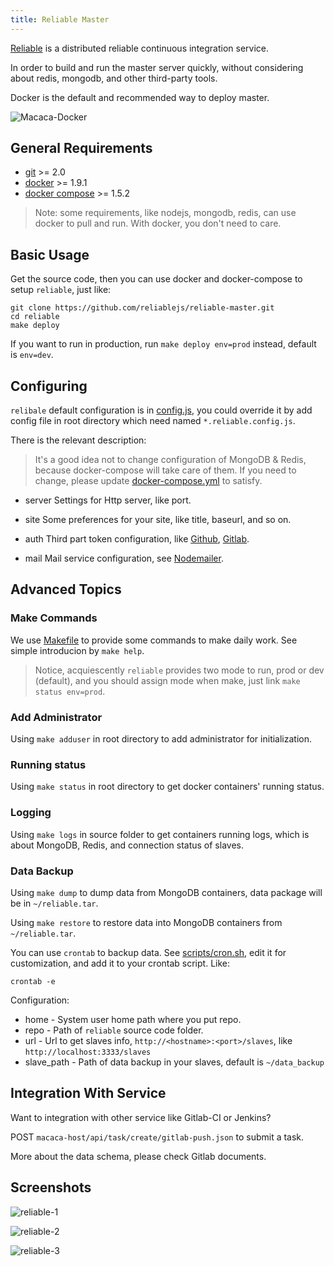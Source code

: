 ```yaml
---
title: Reliable Master
---
```


[Reliable](//reliablejs.github.io/) is a distributed reliable continuous integration service.

In order to build and run the master server quickly, without considering about redis, mongodb, and other third-party tools.

Docker is the default and recommended way to deploy master.

![Macaca-Docker](//os.alipayobjects.com/rmsportal/nRzqNDOeckHimzF.png)

## General Requirements

- [git](http://git-scm.com/) >= 2.0
- [docker](//www.docker.com/) >= 1.9.1
- [docker compose](//www.docker.com/products/docker-compose) >= 1.5.2

> Note: some requirements, like nodejs, mongodb, redis, can use docker to pull and run. With docker, you don't need to care.

## Basic Usage

Get the source code, then you can use docker and docker-compose to setup `reliable`, just like:

```shell
git clone https://github.com/reliablejs/reliable-master.git
cd reliable
make deploy
```

If you want to run in production, run `make deploy env=prod` instead, default is `env=dev`.

## Configuring

`relibale` default configuration is in [config.js](../../common/config.js), you could override it by add config file in root directory which need named `*.reliable.config.js`.

There is the relevant description:

> It's a good idea not to change configuration of MongoDB & Redis, because docker-compose will take care of them. If you need to change, please update [docker-compose.yml](docker-compose.yml) to satisfy.

- server
  Settings for Http server, like port.
- site
  Some preferences for your site, like title, baseurl, and so on.
- auth
  Third part token configuration, like [Github](//github.com/), [Gitlab](//gitlab.com).

- mail
  Mail service configuration, see [Nodemailer](//github.com/nodemailer/nodemailer).

## Advanced Topics

### Make Commands

We use [Makefile](Makefile) to provide some commands to make daily work. See simple introducion by `make help`.

> Notice, acquiescently `reliable` provides two mode to run, prod or dev (default), and you should assign mode when make, just link `make status env=prod`.

### Add Administrator

Using `make adduser` in root directory to add administrator for initialization.

### Running status

Using `make status` in root directory to get docker containers' running status.

### Logging

Using `make logs` in source folder to get containers running logs, which is about MongoDB, Redis, and connection status of slaves.

### Data Backup

Using `make dump` to dump data from MongoDB containers, data package will be in `~/reliable.tar`.

Using `make restore` to restore data into MongoDB containers from `~/reliable.tar`.

You can use `crontab` to backup data. See [scripts/cron.sh](scripts/cron.sh), edit it for customization, and add it to your crontab script. Like:

```
crontab -e
```

Configuration:

- home - System user home path where you put repo.
- repo - Path of `reliable` source code folder.
- url - Url to get slaves info, `http://<hostname>:<port>/slaves`, like `http://localhost:3333/slaves`
- slave_path - Path of data backup in your slaves, default is `~/data_backup`

## Integration With Service

Want to integration with other service like Gitlab-CI or Jenkins?

POST `macaca-host/api/task/create/gitlab-push.json` to submit a task.

More about the data schema, please check Gitlab documents.

## Screenshots

![reliable-1](http://ww1.sinaimg.cn/large/6d308bd9gw1f1ygp19gllj20xl0oldna.jpg)

![reliable-2](http://ww3.sinaimg.cn/large/6d308bd9gw1f1ygp26ocej20wr0j2tcz.jpg)

![reliable-3](http://ww4.sinaimg.cn/large/6d308bd9gw1f1yr1jy4ohj20qj0jzgn4.jpg)
